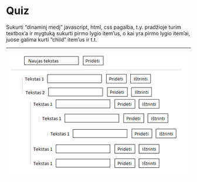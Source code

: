 # Quiz

Sukurti “dinaminį medį” javascript, html, css pagalba, t.y. pradžioje turim textbox’a ir mygtuką sukurti pirmo lygio item’us, o kai yra pirmo lygio item’ai, juose galima kurti “child” item’us ir t.t.

---

![Quiz](./images/quiz.png)
